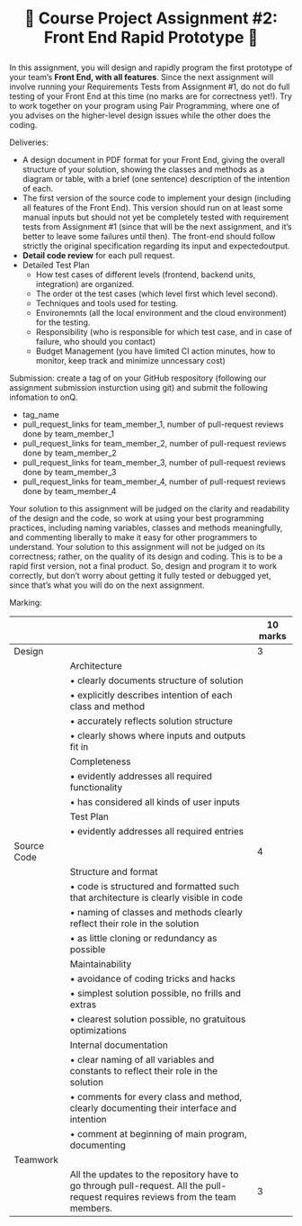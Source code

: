 <h1 align="center">

:ship: Course Project Assignment #2: Front End Rapid Prototype :ship: 

</h1>

In this assignment, you will design and rapidly program the first prototype of your team’s **Front End, with all features**. Since
the next assignment will involve running your Requirements Tests from Assignment #1, do not do full testing of your Front
End at this time (no marks are for correctness yet!). Try to work together on your program using Pair Programming, where one
of you advises on the higher-level design issues while the other does the coding.

Deliveries:
- A design document in PDF format for your Front End, giving the overall structure of your solution, showing the classes
and methods as a diagram or table, with a brief (one sentence) description of the intention of each.
- The first version of the source code to implement your design (including all features of the Front End). This version
should run on at least some manual inputs but should not yet be completely tested with requirement tests from
Assignment #1 (since that will be the next assignment, and it’s better to leave some failures until then). The front-end
should follow strictly the original specification regarding its input and expectedoutput.
- **Detail code review** for each pull request.
- Detailed Test Plan
  - How test cases of different levels (frontend, backend units, integration) are organized.
  - The order ot the test cases (which level first which level second).
  - Techniques and tools used for testing.
  - Environemnts (all the local environment and the cloud environment) for the testing.
  - Responsibility (who is responsible for which test case, and in case of failure, who should you contact)
  - Budget Management (you have limited CI action minutes, how to monitor, keep track and minimize unncessary cost)


Submission: create a tag of on your GitHub respository (following our assignment submission insturction using git) and submit the following infomation to onQ.
- tag_name
- pull_request_links for team_member_1, number of pull-request reviews done by team_member_1
- pull_request_links for team_member_2, number of pull-request reviews done by team_member_2
- pull_request_links for team_member_3, number of pull-request reviews done by team_member_3
- pull_request_links for team_member_4, number of pull-request reviews done by team_member_4
  


Your solution to this assignment will be judged on the clarity and readability of the design and the code, so work at using
your best programming practices, including naming variables, classes and methods meaningfully, and commenting liberally to
make it easy for other programmers to understand.
Your solution to this assignment will not be judged on its correctness; rather, on the quality of its design and coding. This
is to be a rapid first version, not a final product. So, design and program it to work correctly, but don’t worry about getting it
fully tested or debugged yet, since that’s what you will do on the next assignment.


Marking: 

|  |  | 10 marks |
|--|--|------|
| Design  |  | 3 |
|  | Architecture |   |
|  | • clearly documents structure of solution |  |
|  | • explicitly describes intention of each class and method |  |
|  | • accurately reflects solution structure |  |
|  | • clearly shows where inputs and outputs fit in |  |
|  | Completeness |   |
|  | • evidently addresses all required functionality |  |
|  | • has considered all kinds of user inputs |  |
|  | Test Plan |   |
|  | • evidently addresses all required entries |  |
| Source Code |  | 4  |
|  | Structure and format |   |
|  | • code is structured and formatted such that architecture is clearly visible in code |  |
|  | • naming of classes and methods clearly reflect their role in the solution |  |
|  | • as little cloning or redundancy as possible | |
|  | Maintainability |   |
|  | • avoidance of coding tricks and hacks |  |
|  | • simplest solution possible, no frills and extras |  |
|  | • clearest solution possible, no gratuitous optimizations | |
|  | Internal documentation |  |
|  | • clear naming of all variables and constants to reflect their role in the solution |  |
|  | • comments for every class and method, clearly documenting their interface and intention | |
|  | • comment at beginning of main program, documenting | |
| Teamwork |  |  |
|  | All the updates to the repository have to go through pull-request. All the pull-request requires reviews from the team members.  | 3  |
